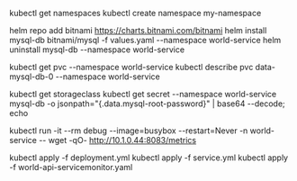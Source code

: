 kubectl get namespaces
kubectl create namespace my-namespace

helm repo add bitnami https://charts.bitnami.com/bitnami
helm install mysql-db bitnami/mysql -f values.yaml --namespace world-service
helm uninstall mysql-db --namespace world-service

kubectl get pvc --namespace world-service
kubectl describe pvc data-mysql-db-0 --namespace world-service

kubectl get storageclass
kubectl get secret --namespace world-service mysql-db -o jsonpath="{.data.mysql-root-password}" | base64 --decode; echo

kubectl run -it --rm debug --image=busybox --restart=Never -n world-service -- wget -qO- http://10.1.0.44:8083/metrics

kubectl apply -f deployment.yml
kubectl apply -f service.yml
kubectl apply -f world-api-servicemonitor.yaml